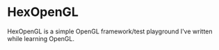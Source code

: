 # HexOpenGL

HexOpenGL is a simple OpenGL framework/test playground I've written while learning OpenGL.

